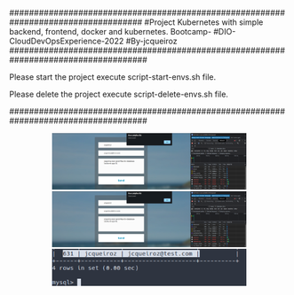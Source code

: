 ###################################################################################
#Project Kubernetes with simple backend, frontend, docker and kubernetes. Bootcamp-
#DIO-CloudDevOpsExperience-2022
#By-jcqueiroz                                                                                                    
####################################################################################

Please start the project execute script-start-envs.sh file.

Please delete the project execute script-delete-envs.sh file.

####################################################################################


<p align="center">
  <img src="/IMG/add-data-in-frontend-database-backend.png" width="350" title="Minikube Cluster Dashboard">
  <img src="/IMG/add-data-in-frontend-database-backend.png" width="350" alt="add-data-in-frontend-database-backend">
  <img src="/IMG/select-in-mydatabase.png" width="350" alt="select-in-mydatabase">
</p>  
